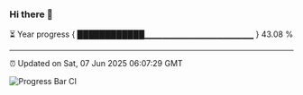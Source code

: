### Hi there 👋

⏳ Year progress { ████████████▁▁▁▁▁▁▁▁▁▁▁▁▁▁▁▁▁▁ } 43.08 %

---

⏰ Updated on Sat, 07 Jun 2025 06:07:29 GMT

![Progress Bar CI](https://github.com/liununu/liununu/workflows/Progress%20Bar%20CI/badge.svg)
